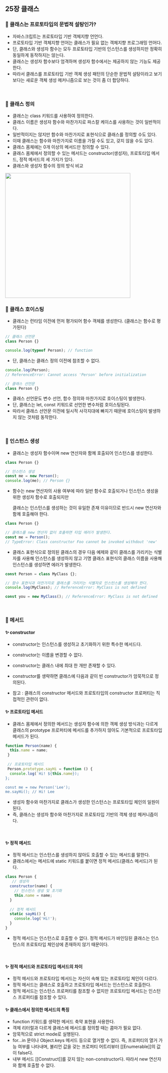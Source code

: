 ## 25장 클래스

### 📌 클래스는 프로토타입의 문법적 설탕인가?
- 자바스크립트는 프로토타입 기반 객체지향 언언다.
- 프로토타입 기반 객체지향 언어는 클래스가 필요 없는 객체지향 프로그래밍 언어다.
- 단, 클래스와 생성자 함수는 모두 프로토타입 기반의 인스턴스를 생성하지만 정확히 동일하게 동작하지는 않는다.
- 클래스는 생성자 함수보다 엄격하며 생성자 함수에서는 제공하지 않는 기능도 제공한다.
- 따라서 클래스를 프로토타입 기반 객체 생성 패턴의 단순한 문법적 설탕이라고 보기보다는 새로운 객체 생성 메커니즘으로 보는 것이 좀 더 합당하다.
<br>

### 📌 클래스 정의
- 클래스는 class 키워드를 사용하여 정의한다.
- 클래스 이름은 생성자 함수와 마찬가지로 파스칼 케이스를 사용하는 것이 일반적이다.
- 일반적이지는 않지만 함수와 마찬가지로 표현식으로 클래스를 정의할 수도 있다. 
- 이때 클래스는 함수와 마찬가지로 이름을 가질 수도 있고, 갖지 않을 수도 있다. 
- 클래스 몸체에는 0개 이상의 메서드만 정의할 수 있다.
- 클래스 몸체에서 정의할 수 있는 메서드는 constructor(생성자), 프로토타입 메서드, 정적 메서드의 세 가지가 있다. 
- 클래스와 생성자 함수의 정의 방식 비교
<img src="https://user-images.githubusercontent.com/89966610/180334228-4d2a064e-b524-401f-9f87-384b776752c7.png" width=400px  />
<br>

### 📌 클래스 호이스팅
- 클래스는 런타임 이전에 먼저 평가되어 함수 객체를 생성한다. (클래스는 함수로 평가된다)
```js
// 클래스 선언문
class Person {}

console.log(typeof Person); // function
```
- 단, 클래스는 클래스 정의 이전에 참조할 수 없다.
```js
console.log(Person);
// ReferenceError: Cannot access 'Person' before initialization

// 클래스 선언문
class Person {}
```
- 클래스 선언문도 변수 선언, 함수 정의와 마찬가지로 호이스팅이 발생한다.
- 단, 클래스는 let, const 키워드로 선언한 변수처럼 호이스팅된다.
- 따라서 클래스 선언문 이전에 일시적 사각지대에 빠지기 때문에 호이스팅이 발생하지 않는 것처럼 동작한다. 
<br>

### 📌 인스턴스 생성
- 클래스는 생성자 함수이며 new 연산자와 함께 호출되어 인스턴스를 생성한다. 
```js
class Person {}

// 인스턴스 생성
const me = new Person();
console.log(me); // Person {}
```
- 함수는 new 연산자의 사용 여부에 따라 일반 함수로 호출되거나 인스턴스 생성을 위한 생성자 함수로 호출되지만 

  클래스는 인스턴스를 생성하는 것이 유일한 존재 이유이므로 반드시 new 연산자와 함께 호출해야 한다. 
```js
class Person {}

// 클래스를 new 연산자 없이 호출하면 타입 에러가 발생한다.
const me = Person();
// TypeError: Class constructor Foo cannot be invoked withdout 'new'
```
- 클래스 표현식으로 정의된 클래스의 경우 다음 예제와 같이 클래스를 가리키는 식별자를 사용해 인스턴스를 생성하지 않고 기명 클래스 표현식의 클래스 이름을 사용해 인스턴스를 생성하면 에러가 발생한다.
```js
const Person = class MyClass {};

// 함수 표현식과 마찬가지로 클래스를 가리키는 식별자로 인스턴스를 생성해야 한다. 
console.log(MyClass); // ReferenceError: MyClass is not defined

const you = new MyClass(); // ReferenceError: MyClass is not defined
```
<br>

### 📌 메서드
#### ✨ constructor
- constructor는 인스턴스를 생성하고 초기화하기 위한 특수한 메서드다.
- constructor는 이름을 변경할 수 없다. 

- constructor는 클래스 내에 최대 한 개만 존재할 수 있다.
- constructor를 생략하면 클래스에 다음과 같이 빈 constructor가 암묵적으로 정의된다. 
- 참고 : 클래스의 constructor 메서드와 프로토타입의 constructor 프로퍼티는 직접적인 관련이 없다.
#### ✨ 프로토타입 메서드
- 클래스 몸체에서 정의한 메서드는 생성자 함수에 의한 객체 생성 방식과는 다르게 클래스의 prototype 프로퍼티에 메서드를 추가하지 않아도 기본적으로 프로토타입 메서드가 된다.
```js
function Person(name) {
  this.name = name;
 }
 
 // 프로토타입 메서드
 Person.prototype.sayHi = function () {
  console.log(`Hi! ${this.name});
};

const me = new Person('Lee');
me.sayHi(); // Hi! Lee
```
- 생성자 함수와 마찬가지로 클래스가 생성한 인스턴스는 프로토타입 체인의 일원이 된다.
- 즉, 클래스는 생성자 함수와 마찬가지로 프로토타입 기반의 객체 생성 메커니즘이다. 
<br>

#### ✨ 정적 메서드
- 정적 메서드는 인스턴스를 생성하지 않아도 호출할 수 있는 메서드를 말한다.
- 클래스에서는 메서드에 static 키워드를 붙이면 정적 메서드(클래스 메서드)가 된다. 
```js
class Person {
   // 생성자
  constructor(name) {
    // 인스턴스 생성 및 초기화
    this.name = name;
  }
  
  // 정적 메서드
  static sayHi() {
    console.log('Hi!');
  }
}
```
- 정적 메서드는 인스턴스로 호출할 수 없다. 정적 메서드가 바인딩된 클래스는 인스턴스의 프로토타입 체인상에 존재하지 않기 때문이다. 
<br>

#### ✨ 정적 메서드와 프로토타입 메서드의 차이
- 정적 메서드와 프로토타입 메서드는 자신이 속해 있는 프로토타입 체인이 다르다.
- 정적 메서드는 클래스로 호출하고 프로토타입 메서드는 인스턴스로 호출한다.
- 정적 메서드는 인스턴스 프로퍼티를 참조할 수 없지만 프로토타입 메서드는 인스턴스 프로퍼티를 참조할 수 있다. 
#### ✨ 클래스에서 정의한 메서드의 특징
- function 키워드를 생략한 메서드 축약 표현을 사용한다.
- 객체 리터럴과 다르게 클래스에 메서드를 정의할 때는 콤마가 필요 없다.
- 암묵적으로 strict mode로 실행된다.
- for...in 문이나 Object.keys 메서드 등으로 열거할 수 없다. 즉, 프로퍼티의 열거 가능 여부를 나타내며, 불리언 값을 갖는 프로퍼티 어트리뷰터 [[Enumerable]]의 값이 false다.
- 내부 메서드 [[Construct]]를 갖지 않는 non-constructor다. 따라서 new 연산자와 함께 호출할 수 없다. 
